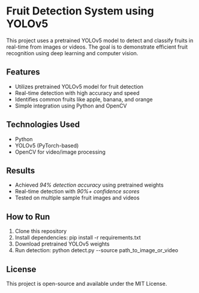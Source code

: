 # Fruit Detection System using YOLOv5

This project uses a pretrained YOLOv5 model to detect and classify fruits in real-time from images or videos. The goal is to demonstrate efficient fruit recognition using deep learning and computer vision.

## Features
- Utilizes pretrained YOLOv5 model for fruit detection
- Real-time detection with high accuracy and speed
- Identifies common fruits like apple, banana, and orange
- Simple integration using Python and OpenCV

## Technologies Used
- Python
- YOLOv5 (PyTorch-based)
- OpenCV for video/image processing

## Results
- Achieved *94% detection accuracy* using pretrained weights
- Real-time detection with *90%+ confidence scores*
- Tested on multiple sample fruit images and videos

## How to Run
1. Clone this repository
2. Install dependencies: pip install -r requirements.txt
3. Download pretrained YOLOv5 weights
4. Run detection: python detect.py --source path_to_image_or_video

## License
This project is open-source and available under the MIT License.
